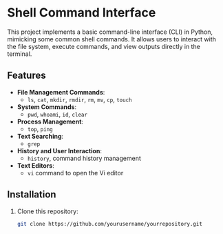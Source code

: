 # Shell Command Interface

This project implements a basic command-line interface (CLI) in Python, mimicking some common shell commands. It allows users to interact with the file system, execute commands, and view outputs directly in the terminal.

## Features

- **File Management Commands**: 
  - `ls`, `cat`, `mkdir`, `rmdir`, `rm`, `mv`, `cp`, `touch`
- **System Commands**: 
  - `pwd`, `whoami`, `id`, `clear`
- **Process Management**: 
  - `top`, `ping`
- **Text Searching**: 
  - `grep`
- **History and User Interaction**: 
  - `history`, command history management
- **Text Editors**: 
  - `vi` command to open the Vi editor

## Installation

1. Clone this repository:
   ```bash
   git clone https://github.com/yourusername/yourrepository.git



